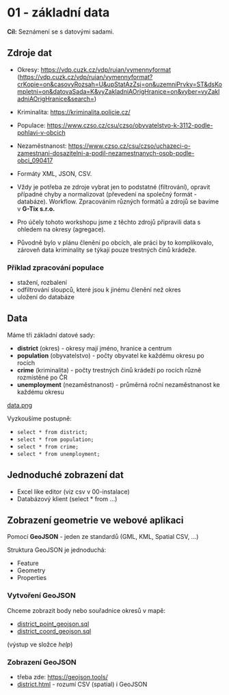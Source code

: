 # 01 - základní data

**Cíl:** Seznámení se s datovými sadami.

## Zdroje dat

- Okresy: https://vdp.cuzk.cz/vdp/ruian/vymennyformat (https://vdp.cuzk.cz/vdp/ruian/vymennyformat?crKopie=on&casovyRozsah=U&upStatAzZsj=on&uzemniPrvky=ST&dsKompletni=on&datovaSada=K&vyZakladniAOrigHranice=on&vyber=vyZakladniAOrigHranice&search=)
- Kriminalita: https://kriminalita.policie.cz/
- Populace: https://www.czso.cz/csu/czso/obyvatelstvo-k-3112-podle-pohlavi-v-obcich
- Nezaměstnanost: https://www.czso.cz/csu/czso/uchazeci-o-zamestnani-dosazitelni-a-podil-nezamestnanych-osob-podle-obci_090417

- Formáty XML, JSON, CSV.
- Vždy je potřeba ze zdroje vybrat jen to podstatné (filtrování), opravit případné chyby a normalizovat (převedení na společný formát - databáze). Workflow. Zpracováním různých formátů a zdrojů se bavíme v **G-Tix s.r.o.**
- Pro účely tohoto workshopu jsme z těchto zdrojů připravili data s ohledem na okresy (agregace).
- Původně bylo v plánu členění po obcích, ale práci by to komplikovalo, zároveň data kriminality se týkají pouze trestných činů krádeže.

### Příklad zpracování populace
- stažení, rozbalení
- odfiltrování sloupců, které jsou k jinému členění než okres
- uložení do databáze

## Data

Máme tři základní datové sady:
- **district** (okres) - okresy mají jméno, hranice a centrum
- **population** (obyvatelstvo) - počty obyvatel ke každému okresu po rocích 
- **crime** (kriminalita) - počty trestných činů krádeží po rocích různě rozmístěné po ČR
- **unemployment** (nezaměstnanost) - průměrná roční nezaměstnanost ke každému okresu 

[data.png](data.png)

Vyzkoušíme postupně:

- `select * from district;`
- `select * from population;`
- `select * from crime;`
- `select * from unemployment;`

## Jednoduché zobrazení dat

- Excel like editor (viz csv v 00-instalace)
- Databázový klient (select * from ...)

## Zobrazení geometrie ve webové aplikaci

Pomocí **GeoJSON** - jeden ze standardů (GML, KML, Spatial CSV, ...)

Struktura GeoJSON je jednoduchá:
- Feature
- Geometry
- Properties

### Vytvoření GeoJSON

Chceme zobrazit body nebo souřadnice okresů v mapě:
- [district_point_geojson.sql](district_point_geojson.sql)
- [district_coord_geojson.sql](district_coord_geojson.sql)

(výstup ve složce _help_)

### Zobrazení GeoJSON

- třeba zde: https://geojson.tools/
- [district.html](district.html) - rozumí CSV (spatial) i GeoJSON






















